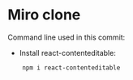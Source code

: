 # Miro clone

Command line used in this commit:

- Install react-contenteditable:

```bash
    npm i react-contenteditable
```
